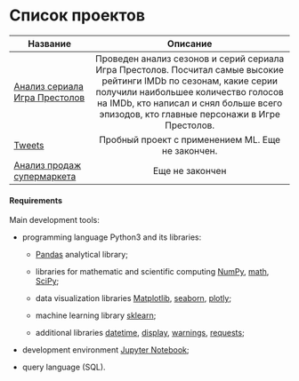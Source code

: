 # Список проектов
Название|Описание
-----------|:-------: 
[Анализ сериала Игра Престолов](https://github.com/QuantumFluxx/Code-example/tree/main/Pet-projects/Game_of_thrones_episodes_analysis)|Проведен анализ сезонов и серий сериала Игра Престолов. Посчитал самые высокие рейтинги IMDb по сезонам, какие серии получили наибольшее количество голосов на IMDb, кто написал и снял больше всего эпизодов, кто главные персонажи в Игре Престолов.
[Tweets](https://github.com/QuantumFluxx/Code-example/tree/main/Pet-projects/Tweets)|Пробный проект с применением ML. Еще не закончен.
[Анализ продаж супермаркета](https://github.com/QuantumFluxx/Code-example/tree/main/Pet-projects/SuperMarket_Dataset)|Еще не закончен






#### Requirements

Main development tools:

* programming language Python3 and its libraries:

    + [Pandas](https://pandas.pydata.org/) analytical library;

    + libraries for mathematic and scientific computing [NumPy](https://numpy.org/), [math](https://docs.python.org/3/library/math.html), [SciPy](https://scipy.org/);

    + data visualization libraries [Matplotlib](https://matplotlib.org/), [seaborn](https://seaborn.pydata.org/), [plotly](https://plotly.com/python/);

    + machine learning library [sklearn](https://www.sklearn.org/);

    + additional libraries [datetime](https://docs.python.org/3/library/datetime.html), [display](https://ipython.org/ipython-doc/3/api/generated/IPython.display.html), [warnings](https://docs.python.org/3/library/warnings.html), [requests](https://pythonru.com/biblioteki/kratkoe-rukovodstvo-po-biblioteke-python-requests);

* development environment [Jupyter Notebook](https://jupyter.org/);

* query language (SQL).
